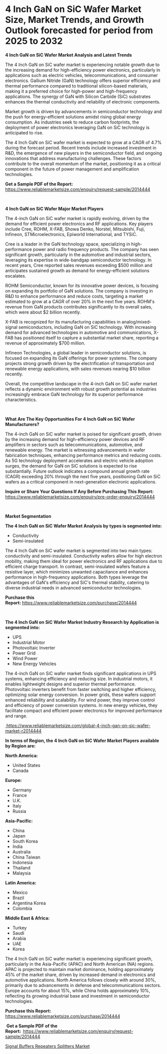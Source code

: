 <p><h1>4 Inch GaN on SiC Wafer Market Size, Market Trends, and Growth Outlook forecasted for period from 2025 to 2032</h1></p><p><strong>4 Inch GaN on SiC Wafer Market Analysis and Latest Trends</strong></p>
<p><p>The 4 Inch GaN on SiC wafer market is experiencing notable growth due to the increasing demand for high-efficiency power electronics, particularly in applications such as electric vehicles, telecommunications, and consumer electronics. Gallium Nitride (GaN) technology offers superior efficiency and thermal performance compared to traditional silicon-based materials, making it a preferred choice for high-power and high-frequency applications. The synergy of GaN with Silicon Carbide (SiC) substrates enhances the thermal conductivity and reliability of electronic components.</p><p>Market growth is driven by advancements in semiconductor technology and the push for energy-efficient solutions amidst rising global energy consumption. As industries seek to reduce carbon footprints, the deployment of power electronics leveraging GaN on SiC technology is anticipated to rise.</p><p>The 4 Inch GaN on SiC wafer market is expected to grow at a CAGR of 4.7% during the forecast period. Recent trends include increased investment in R&D, the emergence of new players in the semiconductor field, and ongoing innovations that address manufacturing challenges. These factors contribute to the overall momentum of the market, positioning it as a critical component in the future of power management and amplification technologies.</p></p>
<p><strong>Get a Sample PDF of the Report:&nbsp;</strong> <a href="https://www.reliablemarketsize.com/enquiry/request-sample/2014444?utm_campaign=1898&utm_medium=2&utm_source=Github&utm_content=ia&utm_term=17012025&utm_id=4-inch-gan-on-sic-wafer">https://www.reliablemarketsize.com/enquiry/request-sample/2014444</a></p>
<p>&nbsp;</p>
<p><strong>4 Inch GaN on SiC Wafer Major Market Players</strong></p>
<p><p>The 4-inch GaN on SiC wafer market is rapidly evolving, driven by the demand for efficient power electronics and RF applications. Key players include Cree, ROHM, X-FAB, Showa Denko, Norstel, Mitsubishi, Fuji, Infineon, STMicroelectronics, Epiworld International, and TYSiC.</p><p>Cree is a leader in the GaN technology space, specializing in high-performance power and radio frequency products. The company has seen significant growth, particularly in the automotive and industrial sectors, leveraging its expertise in wide-bandgap semiconductor technology. In recent years, Cree reported sales revenues exceeding $500 million and anticipates sustained growth as demand for energy-efficient solutions escalates.</p><p>ROHM Semiconductor, known for its innovative power devices, is focusing on expanding its portfolio of GaN solutions. The company is investing in R&D to enhance performance and reduce costs, targeting a market estimated to grow at a CAGR of over 20% in the next five years. ROHM's revenue from GaN products contributes significantly to its overall sales, which were about $2 billion recently.</p><p>X-FAB is recognized for its manufacturing capabilities in analog/mixed-signal semiconductors, including GaN on SiC technology. With increasing demand for advanced technologies in automotive and communications, X-FAB has positioned itself to capture a substantial market share, reporting a revenue of approximately $700 million.</p><p>Infineon Technologies, a global leader in semiconductor solutions, is focused on expanding its GaN offerings for power systems. The company projects strong growth driven by the electrification of transportation and renewable energy applications, with sales revenues nearing $10 billion recently.</p><p>Overall, the competitive landscape in the 4-inch GaN on SiC wafer market reflects a dynamic environment with robust growth potential as industries increasingly embrace GaN technology for its superior performance characteristics.</p></p>
<p>&nbsp;</p>
<p><strong>What Are The Key Opportunities For 4 Inch GaN on SiC Wafer Manufacturers?</strong></p>
<p><p>The 4-inch GaN on SiC wafer market is poised for significant growth, driven by the increasing demand for high-efficiency power devices and RF amplifiers in sectors such as telecommunications, automotive, and renewable energy. The market is witnessing advancements in wafer fabrication techniques, enhancing performance metrics and reducing costs. As 5G technology deployment accelerates and electric vehicle adoption surges, the demand for GaN on SiC solutions is expected to rise substantially. Future outlook indicates a compound annual growth rate (CAGR) exceeding 20% through the next five years, positioning GaN on SiC wafers as a critical component in next-generation electronic applications.</p></p>
<p><strong>Inquire or Share Your Questions If Any Before Purchasing This Report:</strong> <a href="https://www.reliablemarketsize.com/enquiry/pre-order-enquiry/2014444?utm_campaign=1898&utm_medium=2&utm_source=Github&utm_content=ia&utm_term=17012025&utm_id=4-inch-gan-on-sic-wafer">https://www.reliablemarketsize.com/enquiry/pre-order-enquiry/2014444</a></p>
<p>&nbsp;</p>
<p><strong>Market Segmentation</strong></p>
<p><strong>The 4 Inch GaN on SiC Wafer Market Analysis by types is segmented into:</strong></p>
<p><ul><li>Conductivity</li><li>Semi-insulated</li></ul></p>
<p><p>The 4 Inch GaN on SiC wafer market is segmented into two main types: conductivity and semi-insulated. Conductivity wafers allow for high electron mobility, making them ideal for power electronics and RF applications due to efficient charge transport. In contrast, semi-insulated wafers feature a resistive layer, which minimizes unwanted capacitance and enhances performance in high-frequency applications. Both types leverage the advantages of GaN's efficiency and SiC's thermal stability, catering to diverse industrial needs in advanced semiconductor technologies.</p></p>
<p><strong>Purchase this Report:&nbsp;</strong><a href="https://www.reliablemarketsize.com/purchase/2014444?utm_campaign=1898&utm_medium=2&utm_source=Github&utm_content=ia&utm_term=17012025&utm_id=4-inch-gan-on-sic-wafer">https://www.reliablemarketsize.com/purchase/2014444</a></p>
<p>&nbsp;</p>
<p><strong>The 4 Inch GaN on SiC Wafer Market Industry Research by Application is segmented into:</strong></p>
<p><ul><li>UPS</li><li>Industrial Motor</li><li>Photovoltaic Inverter</li><li>Power Grid</li><li>Wind Power</li><li>New Energy Vehicles</li></ul></p>
<p><p>The 4-inch GaN on SiC wafer market finds significant applications in UPS systems, enhancing efficiency and reducing size. In industrial motors, it enables lightweight designs and superior thermal performance. Photovoltaic inverters benefit from faster switching and higher efficiency, optimizing solar energy conversion. In power grids, these wafers support enhanced reliability and scalability. For wind power, they improve control and efficiency of power conversion systems. In new energy vehicles, they facilitate compact and efficient power electronics for improved performance and range.</p></p>
<p><a href="https://www.reliablemarketsize.com/global-4-inch-gan-on-sic-wafer-market-r2014444?utm_campaign=1898&utm_medium=2&utm_source=Github&utm_content=ia&utm_term=17012025&utm_id=4-inch-gan-on-sic-wafer">&nbsp;https://www.reliablemarketsize.com/global-4-inch-gan-on-sic-wafer-market-r2014444</a></p>
<p><strong>In terms of Region, the 4 Inch GaN on SiC Wafer Market Players available by Region are:</strong></p>
<p>
    <p> <strong> North America: </strong>
        <ul>
            <li>United States</li>
            <li>Canada</li>
        </ul>
        </p> 
    <p> <strong> Europe: </strong>
        <ul>
            <li>Germany</li>
            <li>France</li>
            <li>U.K.</li>
            <li>Italy</li>
            <li>Russia</li>
        </ul>
        </p> 
    <p> <strong> Asia-Pacific: </strong>
        <ul>
            <li>China</li>
            <li>Japan</li>
            <li>South Korea</li>
            <li>India</li>
            <li>Australia</li>
            <li>China Taiwan</li>
            <li>Indonesia</li>
            <li>Thailand</li>
            <li>Malaysia</li>
        </ul>
        </p> 
    <p> <strong> Latin America: </strong>
        <ul>
            <li>Mexico</li>
            <li>Brazil</li>
            <li>Argentina Korea</li>
            <li>Colombia</li>
        </ul>
        </p> 
    <p> <strong> Middle East & Africa: </strong>
        <ul>
            <li>Turkey</li>
            <li>Saudi</li>
            <li>Arabia</li>
            <li>UAE</li>
            <li>Korea</li>
        </ul>
    </p>
    </p>
<p><p>The 4 Inch GaN on SiC wafer market is experiencing significant growth, particularly in the Asia-Pacific (APAC) and North American (NA) regions. APAC is projected to maintain market dominance, holding approximately 45% of the market share, driven by increased demand in electronics and automotive applications. North America follows closely with around 30%, primarily due to advancements in defense and telecommunications sectors. Europe accounts for about 15%, while China holds approximately 10%, reflecting its growing industrial base and investment in semiconductor technologies.</p></p>
<p><strong>Purchase this Report: </strong><a href="https://www.reliablemarketsize.com/purchase/2014444?utm_campaign=1898&utm_medium=2&utm_source=Github&utm_content=ia&utm_term=17012025&utm_id=4-inch-gan-on-sic-wafer">https://www.reliablemarketsize.com/purchase/2014444</a></p>
<p>&nbsp;<strong>Get a Sample PDF of the Report:&nbsp;&nbsp;</strong><a href="https://www.reliablemarketsize.com/enquiry/request-sample/2014444?utm_campaign=1898&utm_medium=2&utm_source=Github&utm_content=ia&utm_term=17012025&utm_id=4-inch-gan-on-sic-wafer">https://www.reliablemarketsize.com/enquiry/request-sample/2014444</a></p>
<p><strong></strong></p>
<p><p><a href="https://github.com/Chiragrp22/Market-Research-Report-List-7/blob/main/signal-buffers-repeaters-splitters-market.md?utm_campaign=1898&utm_medium=2&utm_source=Github&utm_content=ia&utm_term=17012025&utm_id=4-inch-gan-on-sic-wafer">Signal Buffers Repeaters Splitters Market</a></p></p>